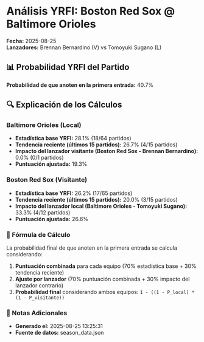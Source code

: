 # Análisis YRFI: Boston Red Sox @ Baltimore Orioles

**Fecha:** 2025-08-25  
**Lanzadores:** Brennan Bernardino (V) vs Tomoyuki Sugano (L)

## 📊 Probabilidad YRFI del Partido

**Probabilidad de que anoten en la primera entrada:** 40.7%

## 🔍 Explicación de los Cálculos

### Baltimore Orioles (Local)
- **Estadística base YRFI:** 28.1% (18/64 partidos)
- **Tendencia reciente (últimos 15 partidos):** 26.7% (4/15 partidos)
- **Impacto del lanzador visitante (Boston Red Sox - Brennan Bernardino):** 0.0% (0/1 partidos)
- **Puntuación ajustada:** 19.3%

### Boston Red Sox (Visitante)
- **Estadística base YRFI:** 26.2% (17/65 partidos)
- **Tendencia reciente (últimos 15 partidos):** 20.0% (3/15 partidos)
- **Impacto del lanzador local (Baltimore Orioles - Tomoyuki Sugano):** 33.3% (4/12 partidos)
- **Puntuación ajustada:** 26.6%

### 📝 Fórmula de Cálculo

La probabilidad final de que anoten en la primera entrada se calcula considerando:
1. **Puntuación combinada** para cada equipo (70% estadística base + 30% tendencia reciente)
2. **Ajuste por lanzador** (70% puntuación combinada + 30% impacto del lanzador contrario)
3. **Probabilidad final** considerando ambos equipos: `1 - ((1 - P_local) * (1 - P_visitante))`

### 📌 Notas Adicionales

- **Generado el:** 2025-08-25 13:25:31
- **Fuente de datos:** season_data.json
